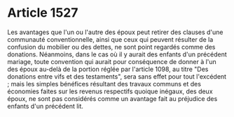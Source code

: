 # Article 1527

Les avantages que l'un ou l'autre des époux peut retirer des clauses d'une communauté conventionnelle, ainsi que ceux qui peuvent résulter de la confusion du mobilier ou des dettes, ne sont point regardés comme des donations.   Néanmoins, dans le cas où il y aurait des enfants d'un précédent mariage, toute convention qui aurait pour conséquence de donner à l'un des époux au-delà de la portion réglée par l'article 1098, au titre "Des donations entre vifs et des testaments", sera sans effet pour tout l'excédent ; mais les simples bénéfices résultant des travaux communs et des économies faites sur les revenus respectifs quoique inégaux, des deux époux, ne sont pas considérés comme un avantage fait au préjudice des enfants d'un précédent lit.